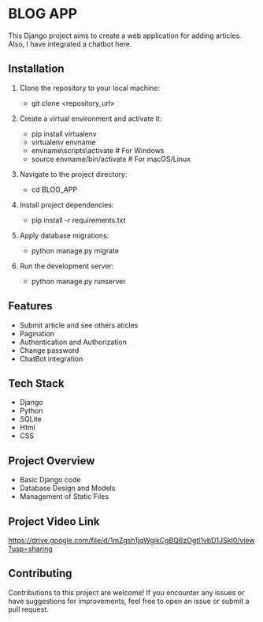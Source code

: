 
# BLOG APP

This Django project aims to create a web application for adding articles. Also, I have integrated a chatbot here.

## Installation

1. Clone the repository to your local machine:
     - git clone <repository_url>

2. Create a virtual environment and activate it:

    - pip install virtualenv
    - virtualenv envname
    - envname\scripts\activate # For Windows
    - source envname/bin/activate # For macOS/Linux

3. Navigate to the project directory:

    - cd BLOG_APP

4. Install project dependencies:

    - pip install -r requirements.txt

5. Apply database migrations:

    - python manage.py migrate

6. Run the development server:

   - python manage.py runserver

## Features

- Submit article and see others aticles
- Pagination
- Authentication and Authorization
- Change password
- ChatBot integration


## Tech Stack

- Django
- Python
- SQLite
- Html
- CSS


## Project Overview

- Basic Django code
- Database Design and Models
- Management of Static Files
## Project Video Link
https://drive.google.com/file/d/1mZgsh1jqWgikCgBQ6zOgtl1vbD1JSkI0/view?usp=sharing


## Contributing

Contributions to this project are welcome! If you encounter any issues or have suggestions for improvements, feel free to open an issue or submit a pull request.



